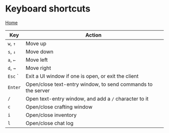 # Keyboard shortcuts
[Home](index.md)

Key       | Action
--------- | ----
`w`, `↑` | Move up
`s`, `↓` | Move down
`a`, `←` | Move left
`d`, `→` | Move right
`Esc`   ` | Exit a UI window if one is open, or exit the client
`Enter`   | Open/close text-entry window, to send commands to the server
`/`       | Open text-entry window, and add a `/` character to it
`c`       | Open/close crafting window
`i`       | Open/close inventory
`l`       | Open/close chat log
